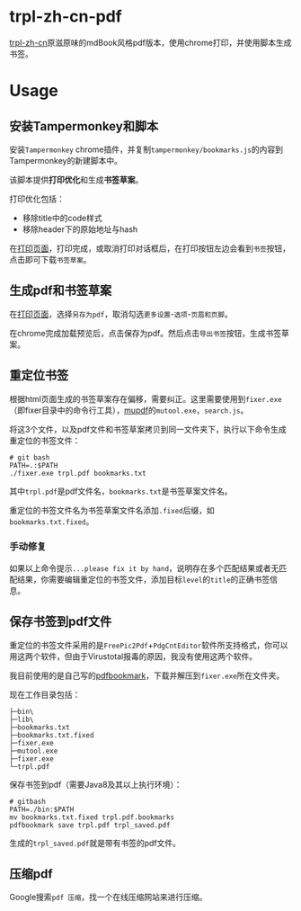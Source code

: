 # trpl-zh-cn-pdf

[trpl-zh-cn](https://github.com/KaiserY/trpl-zh-cn/)原滋原味的mdBook风格pdf版本，使用chrome打印，并使用脚本生成书签。

# Usage

## 安装Tampermonkey和脚本

安装`Tampermonkey` chrome插件，并复制`tampermonkey/bookmarks.js`的内容到Tampermonkey的新建脚本中。

该脚本提供**打印优化**和生成**书签草案**。

打印优化包括：

- 移除title中的code样式
- 移除header下的原始地址与hash

在[打印页面](https://kaisery.github.io/trpl-zh-cn/print.html)，打印完成，或取消打印对话框后，在打印按钮左边会看到`书签`按钮，点击即可下载`书签草案`。

## 生成pdf和书签草案

在[打印页面](https://kaisery.github.io/trpl-zh-cn/print.html)，选择`另存为pdf`，取消勾选`更多设置`-`选项`-`页眉和页脚`。

在chrome完成加载预览后，点击保存为pdf。然后点击`导出书签`按钮，生成书签草案。

## 重定位书签

根据html页面生成的书签草案存在偏移，需要纠正。这里需要使用到`fixer.exe`（即fixer目录中的命令行工具），[mupdf](https://mupdf.com/releases/)的`mutool.exe`，`search.js`。

将这3个文件，以及pdf文件和书签草案拷贝到同一文件夹下，执行以下命令生成重定位的书签文件：
```
# git bash
PATH=.:$PATH
./fixer.exe trpl.pdf bookmarks.txt
```
其中`trpl.pdf`是pdf文件名，`bookmarks.txt`是书签草案文件名。

重定位的书签文件名为书签草案文件名添加`.fixed`后缀，如`bookmarks.txt.fixed`。

### 手动修复

如果以上命令提示`...please fix it by hand`，说明存在多个匹配结果或者无匹配结果，你需要编辑重定位的书签文件，添加目标`level`的`title`的正确书签信息。

## 保存书签到pdf文件

重定位的书签文件采用的是`FreePic2Pdf`+`PdgCntEditor`软件所支持格式，你可以用这两个软件，但由于Virustotal报毒的原因，我没有使用这两个软件。

我目前使用的是自己写的[pdfbookmark](https://github.com/me1ting/pdfbookmark)，下载并解压到`fixer.exe`所在文件夹。

现在工作目录包括：

```
├─bin\
├─lib\
├─bookmarks.txt
├─bookmarks.txt.fixed
├─fixer.exe
├─mutool.exe
├─fixer.exe
└─trpl.pdf
```

保存书签到pdf（需要Java8及其以上执行环境）：

```
# gitbash
PATH=./bin:$PATH
mv bookmarks.txt.fixed trpl.pdf.bookmarks
pdfbookmark save trpl.pdf trpl_saved.pdf
```

生成的`trpl_saved.pdf`就是带有书签的pdf文件。

## 压缩pdf

Google搜索`pdf 压缩`，找一个在线压缩网站来进行压缩。
